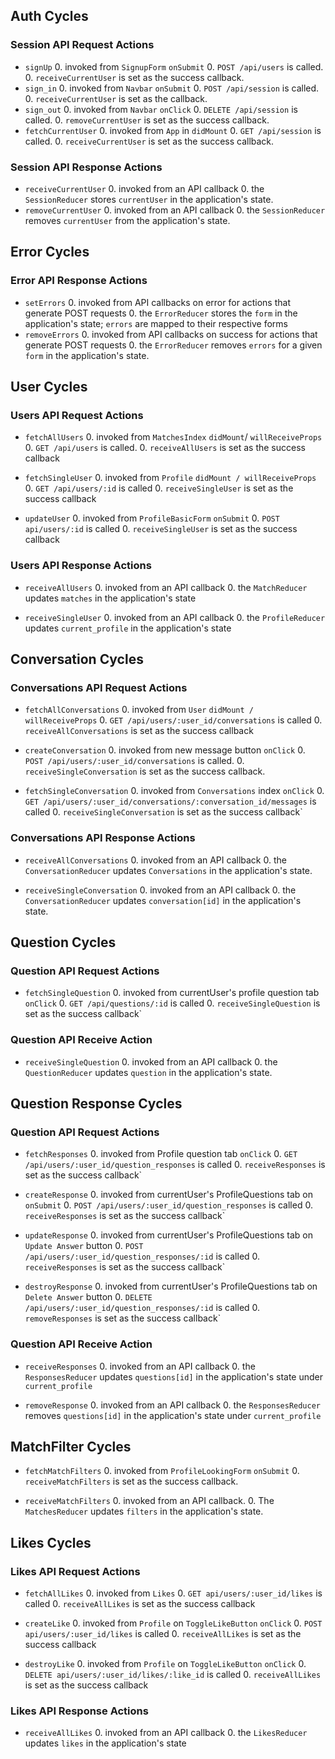 ## Auth Cycles

### Session API Request Actions

* `signUp`
  0. invoked from `SignupForm` `onSubmit`
  0. `POST /api/users` is called.
  0. `receiveCurrentUser` is set as the success callback.
* `sign_in`
  0. invoked from `Navbar` `onSubmit`
  0. `POST /api/session` is called.
  0. `receiveCurrentUser` is set as the callback.
* `sign_out`
  0. invoked from `Navbar` `onClick`
  0. `DELETE /api/session` is called.
  0. `removeCurrentUser` is set as the success callback.
* `fetchCurrentUser`
  0. invoked from `App` in `didMount`
  0. `GET /api/session` is called.
  0. `receiveCurrentUser` is set as the success callback.

### Session API Response Actions

* `receiveCurrentUser`
  0. invoked from an API callback
  0. the `SessionReducer` stores `currentUser` in the application's state.
* `removeCurrentUser`
  0. invoked from an API callback
  0. the `SessionReducer` removes `currentUser` from the application's state.

## Error Cycles

### Error API Response Actions
* `setErrors`
  0. invoked from API callbacks on error for actions that generate POST requests
  0. the `ErrorReducer` stores the `form` in the application's state; `errors` are mapped to their respective forms
* `removeErrors`
  0. invoked from API callbacks on success for actions that generate POST requests
  0. the `ErrorReducer` removes `errors` for a given `form` in the application's state.

## User Cycles

### Users API Request Actions
* `fetchAllUsers`
  0. invoked from `MatchesIndex` `didMount`/ `willReceiveProps`
  0. `GET /api/users` is called.
  0. `receiveAllUsers` is set as the success callback

* `fetchSingleUser`
  0. invoked from `Profile` `didMount / willReceiveProps`
  0. `GET /api/users/:id` is called
  0. `receiveSingleUser` is set as the success callback

* `updateUser`
  0. invoked from `ProfileBasicForm` `onSubmit`
  0. `POST api/users/:id` is called
  0. `receiveSingleUser` is set as the success callback


### Users API Response Actions
* `receiveAllUsers`
  0. invoked from an API callback
  0. the `MatchReducer` updates `matches` in the application's state

* `receiveSingleUser`
  0. invoked from an API callback
  0. the `ProfileReducer` updates `current_profile` in the application's state

## Conversation Cycles

### Conversations API Request Actions
* `fetchAllConversations`
  0. invoked from `User` `didMount / willReceiveProps`
  0. `GET /api/users/:user_id/conversations` is called
  0. `receiveAllConversations` is set as the success callback

* `createConversation`
  0. invoked from new message button `onClick`
  0. `POST /api/users/:user_id/conversations` is called.
  0. `receiveSingleConversation` is set as the success callback.

* `fetchSingleConversation`
  0. invoked from `Conversations` index `onClick`
  0. `GET /api/users/:user_id/conversations/:conversation_id/messages` is called
  0. `receiveSingleConversation` is set as the success callback`

### Conversations API Response Actions

* `receiveAllConversations`
  0. invoked from an API callback
  0. the `ConversationReducer` updates `Conversations` in the application's state.

* `receiveSingleConversation`
  0. invoked from an API callback
  0. the `ConversationReducer` updates `conversation[id]` in the application's state.

## Question Cycles

### Question API Request Actions

* `fetchSingleQuestion`
  0. invoked from currentUser's profile question tab `onClick`
  0. `GET /api/questions/:id` is called
  0. `receiveSingleQuestion` is set as the success callback`

### Question API Receive Action

* `receiveSingleQuestion`
  0. invoked from an API callback
  0. the `QuestionReducer` updates `question` in the application's state.

## Question Response Cycles

### Question API Request Actions

* `fetchResponses`
  0. invoked from Profile question tab `onClick`
  0. `GET /api/users/:user_id/question_responses` is called
  0. `receiveResponses` is set as the success callback`

* `createResponse`
  0. invoked from currentUser's ProfileQuestions tab on `onSubmit`
  0. `POST /api/users/:user_id/question_responses` is called
  0. `receiveResponses` is set as the success callback`

* `updateResponse`
  0. invoked from currentUser's ProfileQuestions tab on `Update Answer` button
  0. `POST /api/users/:user_id/question_responses/:id` is called
  0. `receiveResponses` is set as the success callback`

* `destroyResponse`
  0. invoked from currentUser's ProfileQuestions tab on `Delete Answer` button
  0. `DELETE /api/users/:user_id/question_responses/:id` is called
  0. `removeResponses` is set as the success callback`

### Question API Receive Action

* `receiveResponses`
  0. invoked from an API callback
  0. the `ResponsesReducer` updates `questions[id]` in the application's state under `current_profile`

* `removeResponse`
  0. invoked from an API callback
  0. the `ResponsesReducer` removes `questions[id]` in the application's state under `current_profile`


## MatchFilter Cycles

* `fetchMatchFilters`
  0. invoked from `ProfileLookingForm` `onSubmit`
  0. `receiveMatchFilters` is set as the success callback.

* `receiveMatchFilters`
  0. invoked from an API callback.
  0. The `MatchesReducer` updates `filters` in the application's state.

## Likes Cycles

### Likes API Request Actions
* `fetchAllLikes`
  0. invoked from `Likes`
  0. `GET api/users/:user_id/likes` is called
  0. `receiveAllLikes` is set as the success callback

* `createLike`
  0. invoked from `Profile` on `ToggleLikeButton` `onClick`
  0. `POST api/users/:user_id/likes` is called
  0. `receiveAllLikes` is set as the success callback

* `destroyLike`
  0. invoked from `Profile` on `ToggleLikeButton` `onClick`
  0. `DELETE api/users/:user_id/likes/:like_id` is called
  0. `receiveAllLikes` is set as the success callback

### Likes API Response Actions
* `receiveAllLikes`
  0. invoked from an API callback
  0. the `LikesReducer` updates `likes` in the application's state
